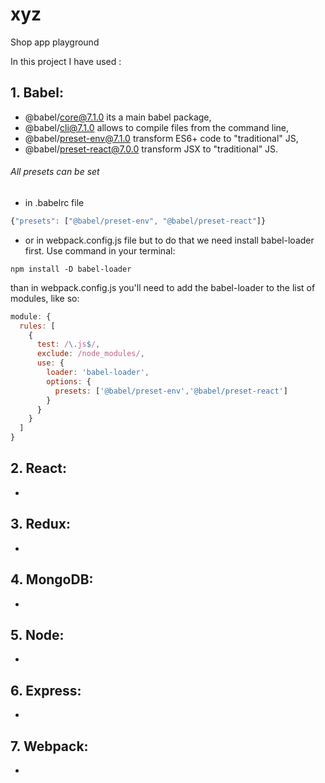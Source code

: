 # xyz
Shop app playground

In this project I have used :

 ## 1. Babel:

  - @babel/core@7.1.0 its a main babel package,
  - @babel/cli@7.1.0 allows to compile files from the command line,
  - @babel/preset-env@7.1.0 transform ES6+ code to "traditional" JS,
  - @babel/preset-react@7.0.0 transform JSX to "traditional" JS.

 ###### All presets can be set 
 - in .babelrc file
```javascript
{"presets": ["@babel/preset-env", "@babel/preset-react"]}
```
 - or in webpack.config.js file but to do that we need install babel-loader first. Use command in your terminal:
``` 
npm install -D babel-loader 
```
than in webpack.config.js you'll need to add the babel-loader to the list of modules, like so:
```javascript
module: {
  rules: [
    {
      test: /\.js$/,
      exclude: /node_modules/,
      use: {
        loader: 'babel-loader',
        options: {
          presets: ['@babel/preset-env','@babel/preset-react']
        }
      }
    }
  ]
}
```

 ## 2. React:
 -
 ## 3. Redux:
 -
 ## 4. MongoDB:
 -
 ## 5. Node:
 -
 ## 6. Express:
 -
 ## 7. Webpack:
 -
 

